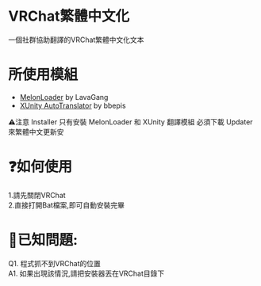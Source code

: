 # VRChat繁體中文化
一個社群協助翻譯的VRChat繁體中文化文本

# 所使用模組
* [MelonLoader](https://github.com/LavaGang/MelonLoader) by LavaGang
* [XUnity AutoTranslator](https://github.com/bbepis/XUnity.AutoTranslator) by bbepis

⚠️注意
Installer 只有安裝 MelonLoader 和 XUnity 翻譯模組
必須下載 Updater 來繁體中文更新安

# ❓如何使用
1.請先關閉VRChat  
2.直接打開Bat檔案,即可自動安裝完畢

# 🔧已知問題:
Q1. 程式抓不到VRChat的位置  
A1. 如果出現該情況,請把安裝器丟在VRChat目錄下

